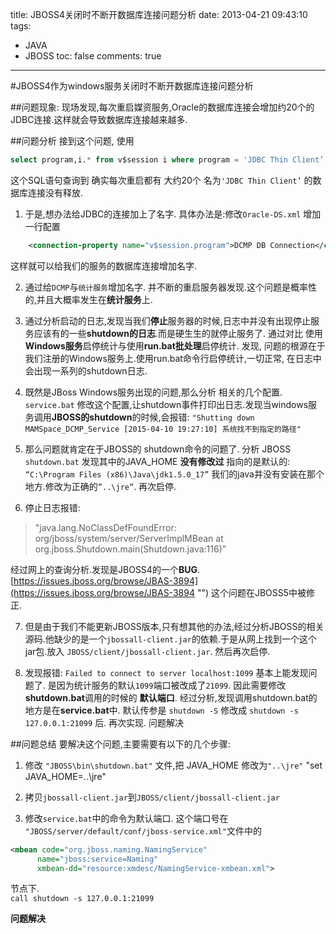 title: JBOSS4关闭时不断开数据库连接问题分析
date: 2013-04-21 09:43:10
tags:
- JAVA
- JBOSS
toc: false
comments: true
---

#JBOSS4作为windows服务关闭时不断开数据库连接问题分析

##问题现象:
现场发现,每次重启媒资服务,Oracle的数据库连接会增加约20个的JDBC连接.这样就会导致数据库连接越来越多.

##问题分析
接到这个问题, 使用
```sql
select program,i.* from v$session i where program = 'JDBC Thin Client’ 
```
这个SQL语句查询到 确实每次重启都有 大约20个 名为`'JDBC Thin Client’` 的数据库连接没有释放. 

1. 于是,想办法给JDBC的连接加上了名字. 具体办法是:修改`Oracle-DS.xml` 增加一行配置
```xml
	<connection-property name="v$session.program">DCMP DB Connection</connection-property>
```
这样就可以给我们的服务的数据库连接增加名字.

<!--more-->
2. 通过给`DCMP`与`统计服务`增加名字. 并不断的重启服务器发现.这个问题是概率性的,并且大概率发生在**统计服务**上.
	
3. 通过分析启动的日志,发现当我们**停止**服务器的时候,日志中并没有出现停止服务应该有的一些**shutdown的日志**.而是硬生生的就停止服务了. 通过对比 使用**Windows服务**启停统计与使用**run.bat批处理**启停统计. 发现, 问题的根源在于我们注册的Windows服务上.使用run.bat命令行启停统计,一切正常, 在日志中会出现一系列的shutdown日志.

4. 既然是JBoss Windows服务出现的问题,那么分析 相关的几个配置. `service.bat`   修改这个配置,让shutdown事件打印出日志.发现当windows服务调用**JBOSS的shutdown**的时候,会报错:   `"Shutting down MAMSpace_DCMP_Service [2015-04-10 19:27:10] 系统找不到指定的路径"`  

5. 那么问题就肯定在于JBOSS的 shutdown命令的问题了. 分析 JBOSS `shutdown.bat`  发现其中的JAVA_HOME **没有修改过** 指向的是默认的: `“C:\Program Files (x86)\Java\jdk1.5.0_17”`   我们的java并没有安装在那个地方.修改为正确的`”..\jre”`. 再次启停.

6. 停止日志报错: 
>"java.lang.NoClassDefFoundError: org/jboss/system/server/ServerImplMBean at org.jboss.Shutdown.main(Shutdown.java:116)”   

   经过网上的查询分析.发现是JBOSS4的一个**BUG**.[https://issues.jboss.org/browse/JBAS-3894](https://issues.jboss.org/browse/JBAS-3894 "") 这个问题在JBOSS5中被修正. 

7. 但是由于我们不能更新JBOSS版本,只有想其他的办法,经过分析JBOSS的相关源码.他缺少的是一个`jbossall-client.jar`的依赖.于是从网上找到一个这个jar包.放入 `JBOSS/client/jbossall-client.jar`.  然后再次启停.
	
8. 发现报错:   `Failed to connect to server localhost:1099`    基本上能发现问题了. 是因为统计服务的默认`1099`端口被改成了`21099`.
因此需要修改**shutdown.bat**调用的时候的 **默认端口**.   经过分析,发现调用shutdown.bat的地方是在**service.bat**中. 默认传参是 `shutdown -S`    修改成   `shutdown -s 127.0.0.1:21099`   后. 再次实现. 问题解决

##问题总结
要解决这个问题,主要需要有以下的几个步骤:

1. 修改 `"JBOSS\bin\shutdown.bat"` 文件,把 JAVA\_HOME 修改为`"..\jre"`
     "set JAVA\_HOME=..\jre"
     
2. 拷贝`jbossall-client.jar`到`JBOSS/client/jbossall-client.jar`

3. 修改`service.bat`中的命令为默认端口. 这个端口号在 `"JBOSS/server/default/conf/jboss-service.xml"`文件中的
```xml
<mbean code="org.jboss.naming.NamingService"
      name="jboss:service=Naming"
      xmbean-dd="resource:xmdesc/NamingService-xmbean.xml">
```
节点下.  
`call shutdown -s 127.0.0.1:21099`

**问题解决**